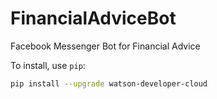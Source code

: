 # FinancialAdviceBot
Facebook Messenger Bot for Financial Advice

To install, use `pip`:

```bash
pip install --upgrade watson-developer-cloud
```
